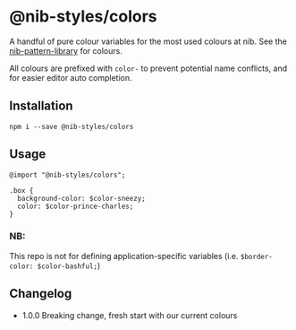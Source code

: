 # @nib-styles/colors

A handful of pure colour variables for the most used colours at nib. See the [nib-pattern-library](https://nib-pattern-library.firebaseapp.com/pages/colours.html) for colours.

All colours are prefixed with `color-` to prevent potential name conflicts, and for easier editor auto completion.

## Installation

    npm i --save @nib-styles/colors

## Usage

    @import "@nib-styles/colors";
    
    .box {
      background-color: $color-sneezy;
      color: $color-prince-charles;
    }

### NB:

This repo is not for defining application-specific variables (i.e. `$border-color: $color-bashful;`)


## Changelog

- 1.0.0 Breaking change, fresh start with our current colours